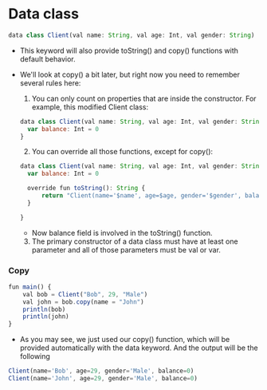 # Data class
```js
data class Client(val name: String, val age: Int, val gender: String)
```
- This keyword will also provide toString() and copy() functions with default behavior. 
- We'll look at copy() a bit later, but right now you need to remember several rules here:
  1. You can only count on properties that are inside the constructor. For example, this modified Client class:
  ```js
  data class Client(val name: String, val age: Int, val gender: String) {
    var balance: Int = 0
  }
  ```
  2. You can override all those functions, except for copy():
  ```js
  data class Client(val name: String, val age: Int, val gender: String) {
    var balance: Int = 0

    override fun toString(): String {
        return "Client(name='$name', age=$age, gender='$gender', balance=$balance)"
    }

  }
  ```
  - Now balance field is involved in the toString() function.

   3. The primary constructor of a data class must have at least one parameter and all of those parameters must be val or var.

### Copy
```js
fun main() {
    val bob = Client("Bob", 29, "Male")
    val john = bob.copy(name = "John")
    println(bob)
    println(john)
}
```
- As you may see, we just used our copy() function, which will be provided automatically with the data keyword. And the output will be the following
```js
Client(name='Bob', age=29, gender='Male', balance=0)
Client(name='John', age=29, gender='Male', balance=0)
```
